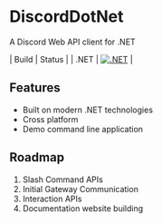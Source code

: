 # DiscordDotNet

A Discord Web API client for .NET

| Build | Status |
| .NET  | [![.NET](https://github.com/garrettleach/DiscordDotNet/actions/workflows/dotnet.yml/badge.svg?branch=main)](https://github.com/garrettleach/DiscordDotNet/actions/workflows/dotnet.yml) |

## Features

- Built on modern .NET technologies
- Cross platform
- Demo command line application

## Roadmap

1. Slash Command APIs
2. Initial Gateway Communication
3. Interaction APIs
4. Documentation website building
